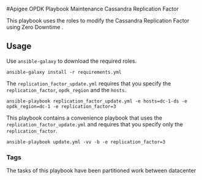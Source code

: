 #Apigee OPDK Playbook Maintenance Cassandra Replication Factor

This playbook uses the roles to modify the Cassandra Replication Factor using Zero Downtime .

## Usage
Use ```ansible-galaxy``` to download the required roles.

```ansible-galaxy install -r requirements.yml```

The ```replication_factor_update.yml``` requires that you specify the ```replication_factor```,
```opdk_region``` and the ```hosts```. 

```ansible-playbook replication_factor_update.yml -e hosts=dc-1-ds -e opdk_region=dc-1 -e replication_factor=3```

This playbook contains a convenience playbook that uses the ```replication_factor_update.yml```
 and requires that you specify only the ```replication_factor```.

```ansible-playbook update.yml -vv -b -e replication_factor=3```

### Tags
The tasks of this playbook have been partitioned work between datacenter